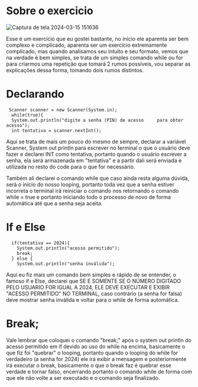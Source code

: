 # Sobre o exercicio

![Captura de tela 2024-03-15 151636](https://github.com/KauaaCastro/Estudos-da-faculdade/assets/162861675/28dea65c-c2db-4b22-b7d5-e14bfc07ac77)

Esse é um exercício que eu gostei bastante, no início ele aparenta ser bem complexo e complicado, aparenta ser um exercício extremamente complicado, mas quando analisamos seu intuito e seu formato, vemos que na verdade é bem simples, se trata de um simples comando while ou for para criarmos uma repetição que tomará 2 rumos possíveis, vou separar as explicações dessa forma, tomando dois rumos distintos. 

# Declarando 

     Scanner scanner = new Scanner(System.in); 
      while(true){ 
      System.out.println("digite a senha (PIN) de acesso     para obter acesso");
      int tentativa = scanner.nextInt();

Aqui se trata de mais um pouco do mesmo de sempre, declarar a variável Scanner, System out println para escrever no terminal o que o usuário deve fazer e declarei INT como tentativa, portanto quando o usuário escrever a senha, ela será armazenada em "tentativa" e a partir dali será enviada e utilizada no resto do code para o que for necessário.

Também ali declarei o comando while que caso ainda resta alguma dúvida, será o início do nosso looping, portanto toda vez que a senha estiver incorreta o terminal irá reiniciar o comando nos retornando o comando while = true e portanto iniciando todo o processo de novo de forma automática até que a senha seja aceita.

# If e Else 
      
      if(tentativa == 2024){
        System.out.println("acesso permitido");
        break;
      } else {
        System.out.println("senha inválida");

Aqui eu fiz mais um comando bem simples e rápido de se entender, o famoso if e Else, declarei que SE E SOMENTE SE O NÚMERO DIGITADO PELO USUARIO FOR IGUAL A 2024, ELE DEVE EXECUTAR E EXIBIR "ACESSO PERMITIDO" NO TERMINAL, caso contrário (a senha for falsa) deve mostrar senha inválida e voltar para o while de forma automática.

# Break;
Vale lembrar que coloquei o comando "break;" após o system out println do acesso permitido em if devido ao uso do while na encima, basicamente o que fiz foi "quebrar" o looping, portanto quando o looping do while for verdadeiro (a senha for 2024) ele irá exibir a mensagem e posteriormente irá executar o break, basicamente o que o break faz é quebrar esse verdade e tornar falso, encerrando portanto o comando while de forma com que ele não volte a ser executado e o comando seja finalizado. 

